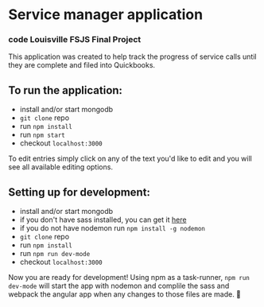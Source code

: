 # Service manager application

### code Louisville FSJS Final Project
This application was created to help track the progress of service calls until they are complete and filed into Quickbooks.

## To run the application:
  + install and/or start mongodb
  + `git clone` repo
  + run `npm install`
  + run `npm start`
  + checkout `localhost:3000`

To edit entries simply click on any of the text you'd like to edit and you will see all available editing options.


## Setting up for development:
  + install and/or start mongodb
  + if you don't have sass installed, you can get it [here](http://sass-lang.com/install)
  + if you do not have nodemon run `npm install -g nodemon`
  + `git clone` repo
  + run `npm install`
  + run `npm run dev-mode`
  + checkout `localhost:3000`

Now you are ready for development! Using npm as a task-runner, `npm run dev-mode` will start the app with nodemon and complile the sass and webpack the angular app when any changes to those files are made. :tada:

